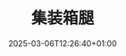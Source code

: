 ---
title: "集装箱腿"
description: "Confoot - 简化运输集装箱物流"
date: 2025-03-06T12:26:40+01:00
draft: false
---